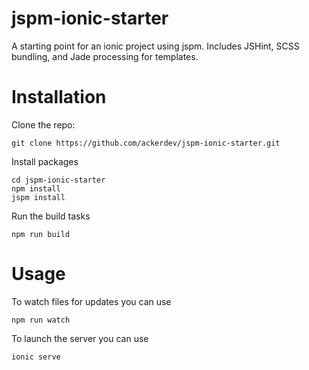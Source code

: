 # jspm-ionic-starter
A starting point for an ionic project using jspm. Includes JSHint, SCSS bundling, and Jade processing for templates.

# Installation
Clone the repo:
```
git clone https://github.com/ackerdev/jspm-ionic-starter.git
```
Install packages
```
cd jspm-ionic-starter
npm install
jspm install
```
Run the build tasks
```
npm run build
```

# Usage
To watch files for updates you can use
```
npm run watch
```
To launch the server you can use
```
ionic serve
```